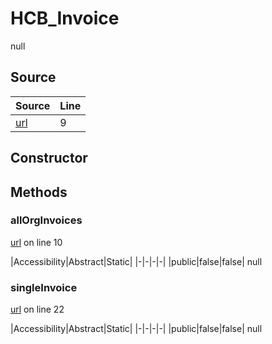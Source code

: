 # HCB_Invoice

null
## Source
|Source|Line|
|-|-|
|[url](https://github.com/devramsean0/hcb.js/blob/4ece4f3/src/api_endpoints/invoices.ts#L9)|9|
## Constructor
## Methods
### allOrgInvoices
[url](https://github.com/devramsean0/hcb.js/blob/4ece4f3/src/api_endpoints/invoices.ts#L10) on line 10  

|Accessibility|Abstract|Static|
|-|-|-|-|
|public|false|false|
null

### singleInvoice
[url](https://github.com/devramsean0/hcb.js/blob/4ece4f3/src/api_endpoints/invoices.ts#L22) on line 22  

|Accessibility|Abstract|Static|
|-|-|-|-|
|public|false|false|
null
